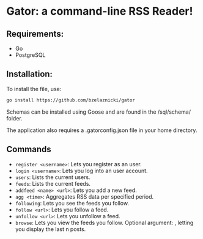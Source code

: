 # Gator: a command-line RSS Reader!

## Requirements:
- Go
- PostgreSQL

## Installation:
To install the file, use:

```sh
go install https://github.com/bzelaznicki/gator
```

Schemas can be installed using Goose and are found in the /sql/schema/ folder.

The application also requires a .gatorconfig.json file in your home directory.

## Commands
* `register <username>`: Lets you register as an user.
* `login <username>`: Lets you log into an user account.
* `users`: Lists the current users.
* `feeds`: Lists the current feeds.
* `addfeed <name> <url>`: Lets you add a new feed.
* `agg <time>`: Aggregates RSS data per specified period.
* `following`: Lets you see the feeds you follow.
* `follow <url>`: Lets you follow a feed.
* `unfollow <url>`: Lets you unfollow a feed.
* `browse`: Lets you view the feeds you follow. Optional argument: <limit>, letting you display the last n posts.